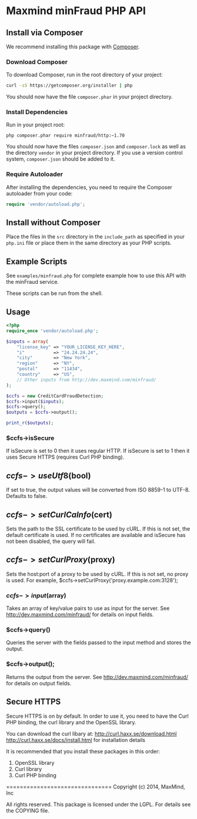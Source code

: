 # Maxmind minFraud PHP API #

## Install via Composer ##

We recommend installing this package with [Composer](http://getcomposer.org/).

### Download Composer ###

To download Composer, run in the root directory of your project:

```bash
curl -sS https://getcomposer.org/installer | php
```

You should now have the file `composer.phar` in your project directory.

### Install Dependencies ###

Run in your project root:

```
php composer.phar require minfraud/http:~1.70
```

You should now have the files `composer.json` and `composer.lock` as well as
the directory `vendor` in your project directory. If you use a version control
system, `composer.json` should be added to it.

### Require Autoloader ###

After installing the dependencies, you need to require the Composer autoloader
from your code:

```php
require 'vendor/autoload.php';
```

## Install without Composer ##

Place the files in the `src` directory in the `include_path` as specified in
your `php.ini` file or place them in the same directory as your PHP scripts.

## Example Scripts ##

See `examples/minfraud.php` for complete example how to use this API with the
minFraud service.

These scripts can be run from the shell.

## Usage ##

```php
<?php
require_once 'vendor/autoload.php';

$inputs = array(
    "license_key" => "YOUR_LICENSE_KEY_HERE",
    "i"           => "24.24.24.24",
    "city"        => "New York",
    "region"      => "NY",
    "postal"      => "11434",
    "country"     => "US",
    // Other inputs from http://dev.maxmind.com/minfraud/
);

$ccfs = new CreditCardFraudDetection;
$ccfs->input($inputs);
$ccfs->query();
$outputs = $ccfs->output();

print_r($outputs);
```

### $ccfs->isSecure ###

If isSecure is set to 0 then it uses regular HTTP. If isSecure is set to 1
then it uses Secure HTTPS (requires Curl PHP binding).

## $ccfs->useUtf8($bool)

If set to true, the output values will be converted from ISO 8859-1 to UTF-8.
Defaults to false.

## $ccfs->setCurlCaInfo($cert)

Sets the path to the SSL certificate to be used by cURL. If this is not set,
the default certificate is used. If no certificates are available and isSecure
has not been disabled, the query will fail.

## $ccfs->setCurlProxy($proxy)

Sets the host:port of a proxy to be used by cURL. If this is not set,
no proxy is used. For example, $ccfs->setCurlProxy('proxy.example.com:3128');

### $ccfs->input($array) ###

Takes an array of key/value pairs to use as input for the server. See
http://dev.maxmind.com/minfraud/ for details on input fields.

### $ccfs->query() ###

Queries the server with the fields passed to the input method
and stores the output.

### $ccfs->output();

Returns the output from the server. See http://dev.maxmind.com/minfraud/
for details on output fields.

## Secure HTTPS ##

Secure HTTPS is on by default. In order to use it, you need to have
the Curl PHP binding, the curl library and the OpenSSL library.

You can download the curl libary at:
http://curl.haxx.se/download.html
http://curl.haxx.se/docs/install.html for installation details

It is recommended that you install these packages in this order:

1. OpenSSL library
2. Curl library
3. Curl PHP binding

===============================
Copyright (c) 2014, MaxMind, Inc

All rights reserved.  This package is licensed under the LGPL.  For details
see the COPYING file.
